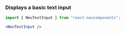 ### Displays a basic text input ###

```jsx { "props": { "style": { "backgroundColor": "#929292", "textAlign": "center" } } }
import { NeuTextInput } from "react-neucomponents";

<NeuTextInput />
```